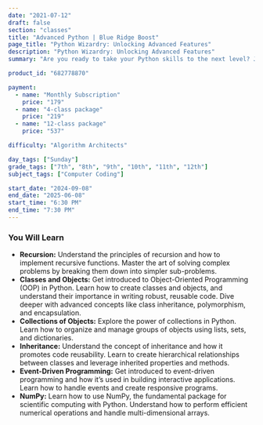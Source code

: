 ```yaml
---
date: "2021-07-12"
draft: false
section: "classes"
title: "Advanced Python | Blue Ridge Boost"
page_title: "Python Wizardry: Unlocking Advanced Features"
description: "Python Wizardry: Unlocking Advanced Features"
summary: "Are you ready to take your Python skills to the next level? Join our in-depth course designed to guide you through some of the most powerful and essential concepts in Python programming. This course is perfect for developers who have a basic understanding of Python and are eager to explore advanced topics."

product_id: "682778870"

payment:
  - name: "Monthly Subscription"
    price: "179"
  - name: "4-class package"
    price: "219"
  - name: "12-class package"
    price: "537"

difficulty: "Algorithm Architects"

day_tags: ["Sunday"]
grade_tags: ["7th", "8th", "9th", "10th", "11th", "12th"]
subject_tags: ["Computer Coding"]

start_date: "2024-09-08"
end_date: "2025-06-08"
start_time: "6:30 PM"
end_time: "7:30 PM"
---
```


<h3>You Will Learn</h3>
<ul>
	<li><strong>Recursion:</strong> Understand the principles of recursion and how to implement recursive functions. Master the art of solving complex problems by breaking them down into simpler sub-problems.</li>
	<li><strong>Classes and Objects:</strong> Get introduced to Object-Oriented Programming (OOP) in Python. Learn how to create classes and objects, and understand their importance in writing robust, reusable code. Dive deeper with advanced concepts like class inheritance, polymorphism, and encapsulation.</li>
	<li><strong>Collections of Objects:</strong> Explore the power of collections in Python. Learn how to organize and manage groups of objects using lists, sets, and dictionaries.</li>
	<li><strong>Inheritance:</strong> Understand the concept of inheritance and how it promotes code reusability. Learn to create hierarchical relationships between classes and leverage inherited properties and methods.</li>
	<li><strong>Event-Driven Programming:</strong> Get introduced to event-driven programming and how it’s used in building interactive applications. Learn how to handle events and create responsive programs.</li>
	<li><strong>NumPy:</strong> Learn how to use NumPy, the fundamental package for scientific computing with Python. Understand how to perform efficient numerical operations and handle multi-dimensional arrays.</li>
</ul>
